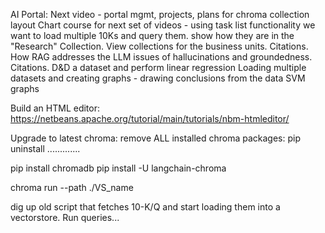 AI Portal:  Next video - portal mgmt, projects, plans for chroma collection layout
  Chart course for next set of videos - using task list functionality
  we want to load multiple 10Ks and query them.  show how they are in the "Research" Collection.  View collections for the business units.
  Citations.  
  How RAG addresses the LLM issues of hallucinations and groundedness.  Citations.
  D&D a dataset and perform linear regression
  Loading multiple datasets and creating graphs - drawing conclusions from the data
  SVM graphs
  
Build an HTML editor:  https://netbeans.apache.org/tutorial/main/tutorials/nbm-htmleditor/

Upgrade to latest chroma:
remove ALL installed chroma packages:
pip uninstall .............

pip install chromadb
pip install -U langchain-chroma

chroma run --path ./VS_name

dig up old script that fetches 10-K/Q and start loading them into a vectorstore.  Run queries...
